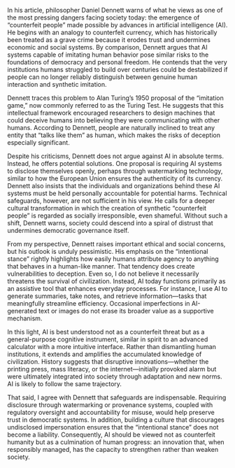 In his article, philosopher Daniel Dennett warns of what he views as one of the most pressing dangers facing society today: the emergence of “counterfeit people” made possible by advances in artificial intelligence (AI). He begins with an analogy to counterfeit currency, which has historically been treated as a grave crime because it erodes trust and undermines economic and social systems. By comparison, Dennett argues that AI systems capable of imitating human behavior pose similar risks to the foundations of democracy and personal freedom. He contends that the very institutions humans struggled to build over centuries could be destabilized if people can no longer reliably distinguish between genuine human interaction and synthetic imitation.

Dennett traces this problem to Alan Turing’s 1950 proposal of the “imitation game,” now commonly referred to as the Turing Test. He suggests that this intellectual framework encouraged researchers to design machines that could deceive humans into believing they were communicating with other humans. According to Dennett, people are naturally inclined to treat any entity that “talks like them” as human, which makes the risks of deception especially significant.

Despite his criticisms, Dennett does not argue against AI in absolute terms. Instead, he offers potential solutions. One proposal is requiring AI systems to disclose themselves openly, perhaps through watermarking technology, similar to how the European Union ensures the authenticity of its currency. Dennett also insists that the individuals and organizations behind these AI systems must be held personally accountable for potential harms. Technical safeguards, however, are not sufficient in his view. He calls for a deeper cultural transformation in which the creation of synthetic “counterfeit people” is regarded as socially irresponsible, even shameful. Without such a shift, Dennett warns, society could descend into a spiral of distrust that undermines democratic governance itself.

From my perspective, Dennett raises important ethical and social concerns, but his outlook is unduly pessimistic. His emphasis on the “intentional stance” rightly highlights how easily humans attribute agency to anything that behaves in a human-like manner. That tendency does create vulnerabilities to deception. Even so, I do not believe it necessarily threatens the survival of civilization. Instead, AI today functions primarily as an assistive tool that enhances everyday processes. For instance, I use AI to generate summaries, take notes, and retrieve information—tasks that meaningfully streamline efficiency. Occasional imperfections in AI-generated text or images do not erase its broader value as a supportive mechanism.

In this light, AI is best understood not as a counterfeit threat but as a general-purpose cognitive instrument, similar in spirit to an advanced calculator with a more intuitive interface. Rather than dismantling human institutions, it extends and amplifies the accumulated knowledge of civilization. History suggests that disruptive innovations—whether the printing press, mass literacy, or the internet—initially provoked alarm but were ultimately integrated into society through adaptation and new norms. AI is likely to follow the same trajectory.

That said, I agree with Dennett that safeguards are indispensable. Requiring disclosure through watermarking or provenance systems, coupled with regulatory oversight and accountability for misuse, would help preserve trust in democratic systems. In addition, building a culture that discourages undisclosed impersonation ensures that the “intentional stance” does not become a liability. Consequently, AI should be viewed not as counterfeit humanity but as a culmination of human progress: an innovation that, when responsibly managed, has the capacity to strengthen rather than weaken society.



<!--

Instructions: By Class02, have a 500-1000 word summary on Dennett's article with your own interpretation. Make at least 5 commits spread out over at least 3 days and appear >= 1 hour apart. Show incremental writing improvements with guidance from ChatGPT.
*1st Commit: Created Markdown file*
*2nd Commit: Original draft with no AI*
In his article, philosopher Daniel Dennett warns about what he sees as one of the gravest threats to our society - the rise of "counterfeit people" made possible with the breakthrough development in artificial intelligence (AI). He opens with a comparison to counterfeit money, which has been treated as a serious crime since inception since it breaks trust between people, undermining business activities and social developments as a whole. He argues that AI, or "counterfeit people", poses the same threats to society, risking the democracy and personal freedom that took humans a long time to get to in civilization. Near the end, Dennett argues that counterfeit people should be traceable, with possibilities to impose penalities on those who abuses it, since it threatens our civilization.

Dennett traces the roots of the problem to Turing's idea in 1950 called "imitation game", which is now known as the Turing Test. This reference later turns out to have funneled scientists into building machines which would mimick human behavior so closely that they could basically fool us as being "human." Since I read Dennett's pieces in high school on the mind, I know Dennett places heavy emphasis on what defines the mind, or a person. Here, Dennett claims that humans are prone to treating anything that talks alike to themselves to be a "human."

Nevertheless, Dennett doesn't just only criticize AI. He offers a possible solution - requiring all AI players to dislocse themselves as being "counterfeit." This could be achieved by imposing watermarking similar to how the European Union put watermarking on their currency. Dennett emphasized that humans behind these counterfeit human should be personally liable, to a very great extent, to deter any potential harm that may arise from AI. 

Lastly, Dennett thinks tracing AI and imposing accountability isn't enough to counter these counterfeit humans. He calls for a even greater response - a total culture shift, where society treats the creation of AI as shameful and dangerous. He says that without responding swiftly, society may really be facing a greater risk of distrust that could topple the very systems keeping our freedom alive.

Personally, I think Dennett is a little too paranoid about AI development. During high school, I read his works in AP English Language Composition, where I learned about the "intentional stance" he talked about. Here, Dennett argues that the way AI outputs naturally tricks humans into attributing it as a human when it is not. While this is valid to a certain degree, I don't think this negatively affects civilization at all. I use AI on a daily basis, and my experience is that it has improved my life a lot. Sure, AI-generated images are not too pleasant to the eye. But having AI to summarize things, take meeting notes, look up for any trivial things online, I believe it is truly a convenience to have.

The very nature of generative AI is that it is trained on the very civizliation and knowledge that humans have built up, particularly from the past century or so. It is the culmination of civilization, not the destruction of such. It simply optimizes our everyday processes. I would think of AI as an advanced calculator with a more human "wrapper" to interact with easier. In my opinion, Dennett thinks too fragile of the human kind. Behind all AI interactions, we still recognize that the subject they serve is human. AIs are merely agents to support humans.

I do agree with the proposal of an AI watermarking program. Getting legislature to act in the creation of responsible AI is important. Once the foundation is supervised and well-maintained, I believe usage comes out to be no problem, and abuse would also disappear.

*3rd Commit: ChatGPT involved to improve grammar*
Your draft is clear and well-structured! The grammar is mostly correct, but there are a few places where the flow, word choice, and verb forms could be polished. Below I’ll give you sentence-level corrections and then a cleaned-up version of your essay.

🔧 Suggested Grammar & Style Fixes

"since inception since it breaks trust" → change to “since its inception, as it breaks trust…”

"possibilities to impose penalities on those who abuses it" → “possibilities to impose penalties on those who abuse it”

"machines which would mimick" → “machines that would mimic”

"to be a 'human.'" → “as ‘human.’”

"dislocse" → “disclose”

"humans behind these counterfeit human" → “humans behind these counterfeit people”

"to a very great extent" → better as “to a significant extent”

"calls for a even greater response" → “calls for an even greater response”

"I use AI on a daily basis, and my experience is that it has improved my life a lot." → smoother as “I use AI daily, and it has greatly improved my life.”

"look up for any trivial things online" → “look up trivial things online”

"the very civizliation and knowledge" → “the very civilization and knowledge”

"particularly from the past century or so" → can be shortened to “particularly over the past century”

"Dennett thinks too fragile of the human kind" → awkward → “Dennett underestimates the resilience of humanity”

"Behind all AI interactions, we still recognize that the subject they serve is human." → smoother as “Behind every AI interaction, we still recognize that the ultimate subject it serves is human.”

*4th commit: re-implemented instructions from third commit*

*5th commit: asked ChatGPT to make it more academic*
🔧 Instructions for Revision
1. Structure

Divide clearly into summary (Dennett’s argument) and commentary (your evaluation). Right now they’re blended. Professors typically expect a clear distinction.

Use transition phrases: “Dennett first argues…,” “In addition…,” “Finally…,” for summary; “From my perspective…,” “However…,” “Nevertheless…” for commentary.

2. Tone

Replace informal/casual phrases with academic equivalents:

“Dennett is a little too paranoid” → “Dennett’s argument may reflect an overly cautious perspective.”

“AI-generated images are not too pleasant to the eye” → “AI-generated images often lack aesthetic refinement.”

“I use AI daily, and it has greatly improved my life” → “My own experience suggests that AI has meaningfully enhanced productivity and efficiency.”

3. Precision & Word Choice

Use consistent verbs like argues, asserts, contends, maintains instead of says, thinks.

Replace vague terms like “stuff” or “things” with more precise nouns (e.g., “tasks,” “applications,” “technologies”).

Fix small grammar errors: “penalities” → “penalties”; “fover” → “over.”

4. Academic Objectivity

Acknowledge counterarguments with balance. Instead of dismissing Dennett, frame critique diplomatically:

“Dennett underestimates the resilience of humanity” → “Dennett may underappreciate the degree to which human society adapts to technological change.”

5. Cohesion

Use linking sentences between summary and commentary: e.g., “While Dennett emphasizes cultural dangers, my own perspective emphasizes the practical benefits AI brings to daily life.”

6. Closing

End with a thoughtful synthesis: tie together Dennett’s warnings, your perspective, and the broader societal implications. Don’t stop abruptly at “abuse would be minimized.” End with a sentence that looks forward.


"abuse would also disappear" → better as “abuse would be minimized” (since “disappear” is too absolute).

*6th Commit: Improving commentary*
Got it — I’ll keep your summary section unchanged (since it’s already clear and strong), and focus on restructuring and polishing your commentary section for flow, word choice, and academic tone.

Here’s what I’ve done in the improved version:

Added a clear thesis sentence at the start of your commentary.

Split your thoughts into agreement vs. disagreement paragraphs.

Refined analogies (kept the calculator idea but framed it more academically).

Used more formal transitions (“Granted,” “Even so,” “Consequently”).

Tightened word choice (e.g., “unduly pessimistic” instead of “excessively pessimistic”).

Ended with a conditional optimism conclusion that ties your perspective together.
-->
